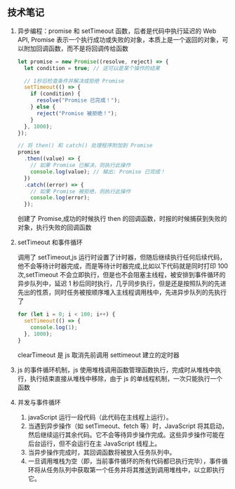 ## 技术笔记

1. 异步编程：promise 和 setTimeout 函数，后者是代码中执行延迟的 Web API, Promise 表示一个执行成功或失败的对象，本质上是一个返回的对象，可以附加回调函数，而不是将回调传给函数

   ```js
   let promise = new Promise((resolve, reject) => {
     let condition = true; // 这可以是某个操作的结果

     // 1秒后检查条件并解决或拒绝 Promise
     setTimeout(() => {
       if (condition) {
         resolve("Promise 已完成！");
       } else {
         reject("Promise 被拒绝！");
       }
     }, 1000);
   });

   // 将 then() 和 catch() 处理程序附加到 Promise
   promise
     .then((value) => {
       // 如果 Promise 已解决，则执行此操作
       console.log(value); // 输出: Promise 已完成！
     })
     .catch((error) => {
       // 如果 Promise 被拒绝，则执行此操作
       console.log(error);
     });
   ```

   创建了 Promise,成功的时候执行 then 的回调函数，时报的时候捕获到失败的对象，执行失败的回调函数

2. setTimeout 和事件循环

   调用了 setTimeout,js 运行时设置了计时器，但随后继续执行任何后续代码，他不会等待计时器完成，而是等待计时器完成,比如以下代码就是同时打印 100 次,setTimeout 不会立即执行，但是也不会阻塞主线程，被安排到事件循环的异步队列中，延迟 1 秒后同时执行，几乎同步执行，但是还是按照队列的先进先出的性质，同时任务被按顺序堆入主线程调用栈中，先进异步队列的先执行了

   ```js
   for (let i = 0; i < 100; i++) {
     setTimeout(() => {
       console.log(1);
     }, 1000);
   }
   ```

   clearTimeout 是 js 取消先前调用 settimeout 建立的定时器

3. js 的事件循环机制，js 使用堆栈调用函数管理函数执行，完成时从堆栈中执行，执行结束直接从堆栈中移除，由于 js 的单线程机制，一次只能执行一个函数
4. 并发与事件循环

   1. javaScript 运行一段代码（此代码在主线程上运行）。
   2. 当遇到异步操作（如 setTimeout、fetch 等）时，JavaScript 将其启动，然后继续运行其余代码。它不会等待异步操作完成。这些异步操作可能在后台运行，但不会运行在主 JavaScript 线程上。
   3. 当异步操作完成时，其回调函数将被放入任务队列中。
   4. 一旦调用堆栈为空（即，当前事件循环的所有代码都已执行完毕），事件循环将从任务队列中获取第一个任务并将其推送到调用堆栈中，以立即执行它。
